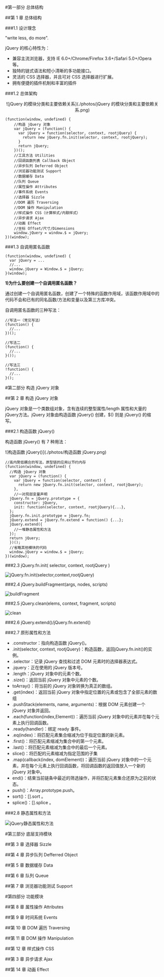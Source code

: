 #第一部分  总体结构

##第 1 章  总体结构

###1.1  设计理念

"write less, do more".

jQuery 的核心特性为：  

* 兼容主流浏览器，支持 IE 6.0+/Chrome/Firefox 3.6+/Safari 5.0+/Opera 等。
* 独特的链式语法和短小清晰的多功能接口。
* 灵活的 CSS 选择器，并且可对 CSS 选择器进行扩展。
* 拥有便捷的插件机制和丰富的插件

###1.2  总体架构

<center>![jQuery 的模块分类和主要依赖关系](./photos/jQuery 的模块分类和主要依赖关系.png)</center>

```
(function(window, undefined) {
    //构造 jQuery 对象
    var jQuery = (function() {
      var jQuery = function(selector, context, rootjQuery) {
        return new jQuery.fn.init(selector, context, rootjQuery);
      }
      return jQuery;
    })();
    //工具方法 Utilities
    //回调函数列表 Callback Object
    //异步队列 Deferred Object
    //浏览器功能测试 Support
    //数据缓存 Data
    //队列 Queue
    //属性操作 Attributes
    //事件系统 Events
    //选择器 Sizzle
    //DOM 遍历 Traversing
    //DOM 操作 Manipulation
    //样式操作 CSS（计算样式/内联样式）
    //异步请求 Ajax
    //动画 Effect
    //坐标 Offset/尺寸/Dimensions
    window.jQuery = window.$ = jQuery;
})(window);
```

###1.3  自调用匿名函数

```
(function(window, undefined) {
  var jQuery = ...
  //...
  window.jQuery = Window.$ = jQuery;
}(window);
```

**1)为什么要创建一个自调用匿名函数？**  

通过创建一个自调用匿名函数，创建了一个特殊的函数作用域，该函数作用域中的代码不会和已有的同名函数/方法和变量以及第三方库冲突。  

自调用匿名函数的三种写法：

```
//写法一（常见写法）
(function() {
  //...
})();

//写法二
(function() {
  //...
}());

//写法三
!function() {
  //...
}();
```


#第二部分  构造 jQuery 对象

##第 2 章  构造 jQuery 对象

jQuery 对象是一个类数组对象，含有连续的整型属性/length 属性和大量的 jQuery方法。jQuery 对象由构造函数 jQuery() 创建，$() 则是 jQuery() 的缩写。

###2.1  构造函数 jQuery()

构造函数 jQuery() 有 7 种用法：  

![构造函数 jQuery()](./photos/构造函数 jQuery.png)

```
//高内聚低耦合的写法，原型链的应用以节约内存
(function(window, undefined) {
  //构造 jQuery 对象
  var jQuery = (function() {
    var jQuery = function(selector, context) {
      return new jQuery.fn.init(selector, context, rootjQuery);
    },
    //一对局部变量声明
  jQuery.fn = jQuery.prototype = {
    constructor: jQuery,
    init: function(selector, context, rootjQuery){...},
  };
  jQuery.fn.init.prototype = jQuery.fn;
  jQuery.extend = jQuery.fn.extend = function() {...};
  jQuery.extend({
    //一堆静态属性和方法
  });
  return jQuery;
  })();
  //省略其他模块的代码
  window.jQuery = window.$ = jQuery;
})(window);
```

###2.3  jQuery.fn.init( selector, context, rootjQuery )

![jQuery.fn.init(selector,context,rootjQuery)](./photos/jQuery.fn.init.png)

###2.4  jQuery.buildFragment(args, nodes, scripts)

![buildFragment](./photos/buildFragment.png)

###2.5  jQuery.clean(elems, context, fragment, scripts)

![clean](./photos/clean.png)

###2.6  jQuery.extend()/jQuery.fn.extend()


###2.7  原形属性和方法

* .constructor：指向构造函数 jQuery()。
* .init(selector, context, rootjQuery)：构造函数，返回jQuery.fn.init()的实例。
* .selector：记录 jQuery 查找和过滤 DOM 元素时的选择器表达式。
* .jquery：正在使用的 jQuery 版本号。
* .length：jQuery 对象中的元素个数。
* .size()：返回当前 jQuery 对象中元素的个数。
* toArray()：将当前的 jQuery 对象转换为真正的数组。
* .get(index)：返回当前 jQuery 对象中指定位置的元素或包含了全部元素的数组
* .pushStack(elements, name, arguments)：根据 DOM 元素创建一个 jQuery 对象并返回。
* .each(function(index,Element))：遍历当前 jQuery 对象中的元素并在每个元素上执行回调函数。
* .ready(handler)：绑定 ready 事件。
* .eq(index)：将匹配元素集合缩减为位于指定位置的新元素。
* .first()：将匹配元素缩减为集合中的第一个元素。
* .last()：将匹配元素缩减为集合中的最后一个元素。
* slice()：将匹配的元素缩减为指定范围的子集
* .map(callback(index, domElement))：遍历当前 jQuery 对象中的一个元素，并在每个元素上执行回调函数，将回调函数的返回值放入一个新的 jQuery 对象中。
* end()：结束当前链条中最近的筛选操作，并将匹配元素集合还原为之前的状态。
* push()：Array.prototype.push。
* sort()：[].sort 。
* splice()：[].splice 。

###2.8  静态属性和方法

![jQuery静态属性和方法](./photos/jQuery静态属性和方法.png)


#第三部分  底层支持模块

##第 3 章  选择器 Sizzle


##第 4 章  异步队列 Defferred Object


##第 5 章  数据缓存 Data


##第 6 章  队列 Queue


##第 7 章  浏览器功能测试 Support


#第四部分  功能模块

##第 8 章  属性操作 Attributes


##第 9 章  时间系统 Events


##第 10 章  DOM 遍历 Traversing


##第 11 章  DOM 操作 Manipulation


##第 12 章  样式操作 CSS


##第 3 章  异步请求 Ajax


##第 14 章  动画 Effect
